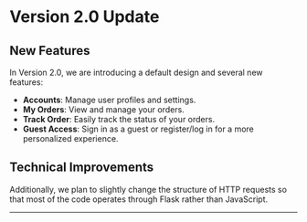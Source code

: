 # Version 2.0 Update

## New Features

In Version 2.0, we are introducing a default design and several new features:

- **Accounts**: Manage user profiles and settings.
- **My Orders**: View and manage your orders.
- **Track Order**: Easily track the status of your orders.
- **Guest Access**: Sign in as a guest or register/log in for a more personalized experience.

## Technical Improvements

Additionally, we plan to slightly change the structure of HTTP requests so that most of the code operates through Flask rather than JavaScript.

---
